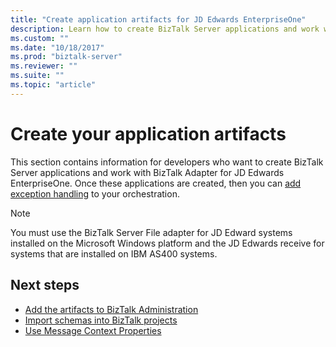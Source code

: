 ```yaml
---
title: "Create application artifacts for JD Edwards EnterpriseOne"
description: Learn how to create BizTalk Server applications and work with the BizTalk Adapter for JD Edwards EnterpriseOne.
ms.custom: ""
ms.date: "10/18/2017"
ms.prod: "biztalk-server"
ms.reviewer: ""
ms.suite: ""
ms.topic: "article"
---
```

# Create your application artifacts

This section contains information for developers who want to create BizTalk Server applications and work with BizTalk Adapter for JD Edwards EnterpriseOne. Once these applications are created, then you can [add exception handling](../core/using-biztalk-server-exception-handling3.md) to your orchestration. 
  
> [!NOTE]
> You must use the BizTalk Server File adapter for JD Edward systems installed on the Microsoft Windows platform and the JD Edwards receive for systems that are installed on IBM AS400 systems.  
  
## Next steps
  
- [Add the artifacts to BizTalk Administration](../core/adding-biztalk-adapter-for-jd-edwards-enterpriseone.md)  
- [Import schemas into BizTalk projects](../core/importing-schemas-into-biztalk-server-projects2.md)  
- [Use Message Context Properties](../core/using-message-context-properties1.md)